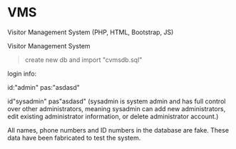 # VMS
Visitor Management System (PHP, HTML, Bootstrap, JS)

Visitor Management System


> create new db and import "cvmsdb.sql"

login info:

id:"admin" pas:"asdasd"

id"sysadmin" pas"asdasd" 
(sysadmin is system admin and has full control over other administrators, meaning sysadmin can add new administrators, edit existing administrator information, or delete administrator account.)

All names, phone numbers and ID numbers in the database are fake. These data have been fabricated to test the system.



